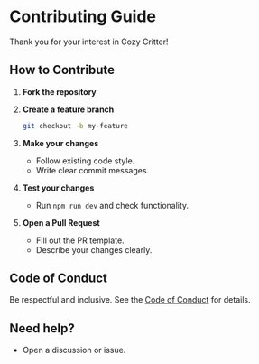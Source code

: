 # Contributing Guide

Thank you for your interest in Cozy Critter!

## How to Contribute

1. **Fork the repository**
2. **Create a feature branch**
   ```bash
   git checkout -b my-feature
   ```
3. **Make your changes**
   - Follow existing code style.
   - Write clear commit messages.

4. **Test your changes**
   - Run `npm run dev` and check functionality.

5. **Open a Pull Request**
   - Fill out the PR template.
   - Describe your changes clearly.

## Code of Conduct

Be respectful and inclusive. See the [Code of Conduct](../CODE_OF_CONDUCT.md) for details.

## Need help?

- Open a discussion or issue.
